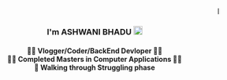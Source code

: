 <h3 align="center"> 

<br>
        <marquee>Hi There !</marquee> <br>     
<br> I'm  <b>ASHWANI BHADU</b> </a><img width="18px" src="https://github.com/shu6h4m/Resources/blob/main/verified.svg"/></h2>  

<h4 align="center">

👨‍💻 Vlogger/Coder/BackEnd Devloper 👨‍💻 <br> 
👨‍🎓 Completed Masters in Computer Applications   👨‍🎓 </br>🚧 Walking through Struggling phase</h4>
        

